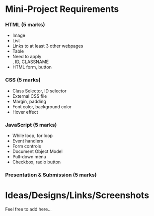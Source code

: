# Mini-Project Requirements

### HTML (5 marks)
- Image
- List
- Links to at least 3 other webpages
- Table
- Need to apply <div>, ID, CLASSNAME
- HTML form, button

### CSS (5 marks)
- Class Selector, ID selector
- External CSS file
- Margin, padding
- Font color, background color
- Hover effect

### JavaScript (5 marks)
- While loop, for loop
- Event handlers
- Form controls
- Document Object Model
- Pull-down menu
- Checkbox, radio button

### Presentation & Submission (5 marks)

# Ideas/Designs/Links/Screenshots
Feel free to add here...

